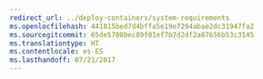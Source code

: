 ```yaml
---
redirect_url: ../deploy-containers/system-requirements
ms.openlocfilehash: 441815bed7d4bffa5e19e7294abae2dc31947fa2
ms.sourcegitcommit: 65de5708bec89f01ef7b7d2df2a87656b53c3145
ms.translationtype: HT
ms.contentlocale: es-ES
ms.lasthandoff: 07/21/2017
---
```

